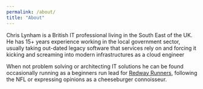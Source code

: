 ```yaml
---
permalink: /about/
title: "About"
---
```


Chris Lynham is a British IT professional living in the South East of the UK. He has 15+ years experience working in the local government sector, usually taking out-dated legacy software that services rely on and forcing it kicking and screaming into modern infrastructures as a cloud engineer

When not problem solving or architecting IT solutions he can be found occasionally running as a beginners run lead for [Redway Runners](https://www.redwayrunners.com), following the NFL or expressing opinions as a cheeseburger connoisseur.